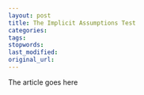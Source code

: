 ```yaml
---
layout: post
title: The Implicit Assumptions Test
categories:
tags:
stopwords:
last_modified:
original_url: 
---
```


The article goes here

